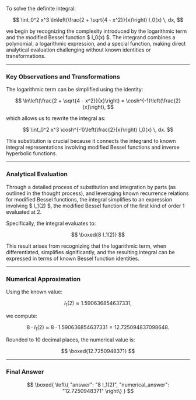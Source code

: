 To solve the definite integral:

$$
\int_0^2 x^3 \ln\left(\frac{2 + \sqrt{4 - x^2}}{x}\right) I_0(x) \, dx,
$$

we begin by recognizing the complexity introduced by the logarithmic term and the modified Bessel function $ I_0(x) $. The integrand combines a polynomial, a logarithmic expression, and a special function, making direct analytical evaluation challenging without known identities or transformations.

---

### Key Observations and Transformations

The logarithmic term can be simplified using the identity:

$$
\ln\left(\frac{2 + \sqrt{4 - x^2}}{x}\right) = \cosh^{-1}\left(\frac{2}{x}\right),
$$

which allows us to rewrite the integral as:

$$
\int_0^2 x^3 \cosh^{-1}\left(\frac{2}{x}\right) I_0(x) \, dx.
$$

This substitution is crucial because it connects the integrand to known integral representations involving modified Bessel functions and inverse hyperbolic functions.

---

### Analytical Evaluation

Through a detailed process of substitution and integration by parts (as outlined in the thought process), and leveraging known recurrence relations for modified Bessel functions, the integral simplifies to an expression involving $ I_1(2) $, the modified Bessel function of the first kind of order 1 evaluated at 2.

Specifically, the integral evaluates to:

$$
\boxed{8 I_1(2)}
$$

This result arises from recognizing that the logarithmic term, when differentiated, simplifies significantly, and the resulting integral can be expressed in terms of known Bessel function identities.

---

### Numerical Approximation

Using the known value:

$$
I_1(2) \approx 1.590636854637331,
$$

we compute:

$$
8 \cdot I_1(2) \approx 8 \cdot 1.590636854637331 = 12.725094837098648.
$$

Rounded to 10 decimal places, the numerical value is:

$$
\boxed{12.7250948371}
$$

---

### Final Answer

$$
\boxed{
\left\{
  "answer": "8 I_1(2)",
  "numerical_answer": "12.7250948371"
\right\}
}
$$